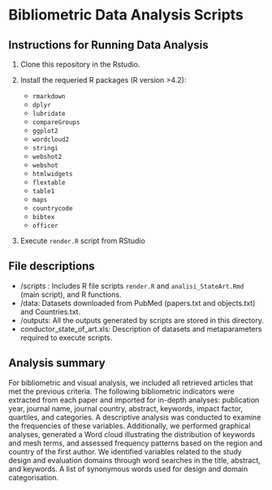 # Bibliometric Data Analysis Scripts 

## Instructions for Running Data Analysis

1. Clone this repository in the Rstudio.
2. Install the requeried R packages (R version >4.2):
   - `rmarkdown`
   - `dplyr`
   - `lubridate`
   - `compareGroups`
   - `ggplot2`
   - `wordcloud2`
   - `stringi`
   - `webshot2`
   - `webshot`
   - `htmlwidgets`
   - `flextable`
   - `table1`
   - `maps`
   - `countrycode`
   - `bibtex`
   - `officer`

3. Execute `render.R` script from RStudio 

## File descriptions

- /scripts : Includes R file scripts `render.R` and `analisi_StateArt.Rmd` (main script), and R functions. 
- /data: Datasets downloaded from PubMed (papers.txt and objects.txt) and Countries.txt.
- /outputs: All the outputs generated by scripts are stored in this directory.
- conductor_state_of_art.xls: Description of datasets and metaparameters required to execute scripts.

## Analysis summary

For bibliometric and visual analysis, we included all retrieved articles that met the previous criteria. 
The following bibliometric indicators were extracted from each paper and imported for in-depth analyses: publication year, journal name, journal country, abstract, keywords, impact factor, quartiles, and categories. 
A descriptive analysis was conducted to examine the frequencies of these variables. 
Additionally, we performed graphical analyses, generated a Word cloud illustrating the distribution of keywords and mesh terms, and assessed frequency patterns based on the region and country of the first author. 
We identified variables related to the study design and evaluation domains through word searches in the title, abstract, and keywords. A list of synonymous words used for design and domain categorisation. 
